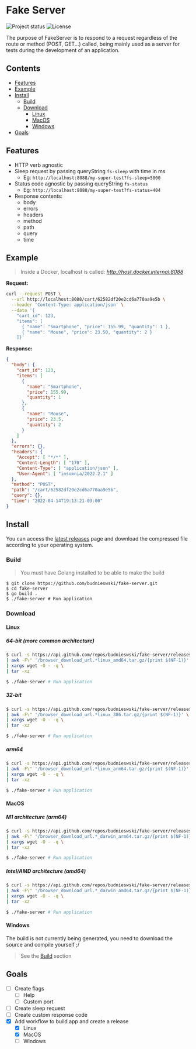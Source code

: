 # Fake Server
![Project status](https://img.shields.io/badge/version-1.0.1-green.svg)
![License](https://img.shields.io/dub/l/vibe-d.svg)

The purpose of FakeServer is to respond to a request regardless of the route or method (POST, GET...) called, being mainly used as a server for tests during the development of an application.

## Contents
- [Features](#features)
- [Example](#example)
- [Install](#install)
    - [Build](#build)
    - [Download](#download)
        - [Linux](#linux)
        - [MacOS](#macos)
        - [Windows](#windows)
- [Goals](#goals)

## Features
- HTTP verb agnostic
- Sleep request by passing queryString `fs-sleep` with time in ms
  - Eg: `http://localhost:8088/my-super-test?fs-sleep=5000`
- Status code agnostic by passing queryString `fs-status`
  - Eg: `http://localhost:8088/my-super-test?fs-status=404`
- Response contents:
  - body
  - errors
  - headers
  - method
  - path
  - query
  - time

## Example
> Inside a Docker, localhost is called: *http://host.docker.internal:8088*

**Request:**
```bash
curl --request POST \
  --url http://localhost:8088/cart/62582df20e2cd6a770aa9e5b \
  --header 'Content-Type: application/json' \
  --data '{
    "cart_id": 123,
    "items": [
      { "name": "Smartphone", "price": 155.99, "quantity": 1 },
      { "name": "Mouse", "price": 23.50, "quantity": 2 }
    ]}'
```

**Response:**
```json
{
  "body": {
    "cart_id": 123,
    "items": [
      {
        "name": "Smartphone",
        "price": 155.99,
        "quantity": 1
      },
      {
        "name": "Mouse",
        "price": 23.5,
        "quantity": 2
      }
    ]
  },
  "errors": {},
  "headers": {
    "Accept": [ "*/*" ],
    "Content-Length": [ "170" ],
    "Content-Type": [ "application/json" ],
    "User-Agent": [ "insomnia/2022.2.1" ]
  },
  "method": "POST",
  "path": "/cart/62582df20e2cd6a770aa9e5b",
  "query": {},
  "time": "2022-04-14T19:13:21-03:00"
}
```

## Install
You can access the [latest releases](https://github.com/budnieswski/fake-server/releases/latest) page and download the compressed file according to your operating system.

### Build
> You must have Golang installed to be able to make the build
```shell
$ git clone https://github.com/budnieswski/fake-server.git
$ cd fake-server
$ go build .
$ ./fake-server # Run application
```

### Download
#### Linux
##### 64-bit (more common architecture)
```bash
$ curl -s https://api.github.com/repos/budnieswski/fake-server/releases/latest \
| awk -F\" '/browser_download_url.*linux_amd64.tar.gz/{print $(NF-1)}' \
| xargs wget -O - -q \
| tar -xz

$ ./fake-server # Run application
```
##### 32-bit
```bash
$ curl -s https://api.github.com/repos/budnieswski/fake-server/releases/latest \
| awk -F\" '/browser_download_url.*linux_386.tar.gz/{print $(NF-1)}' \
| xargs wget -O - -q \
| tar -xz

$ ./fake-server # Run application
```
##### arm64
```bash
$ curl -s https://api.github.com/repos/budnieswski/fake-server/releases/latest \
| awk -F\" '/browser_download_url.*linux_arm64.tar.gz/{print $(NF-1)}' \
| xargs wget -O - -q \
| tar -xz

$ ./fake-server # Run application
```

#### MacOS
##### M1 architecture (arm64)
```bash
$ curl -s https://api.github.com/repos/budnieswski/fake-server/releases/latest \
| awk -F\" '/browser_download_url.*_darwin_arm64.tar.gz/{print $(NF-1)}' \
| xargs wget -O - -q \
| tar -xz

$ ./fake-server # Run application
```
##### Intel/AMD architecture (amd64)
```bash
$ curl -s https://api.github.com/repos/budnieswski/fake-server/releases/latest \
| awk -F\" '/browser_download_url.*_darwin_amd64.tar.gz/{print $(NF-1)}' \
| xargs wget -O - -q \
| tar -xz

$ ./fake-server # Run application
```

#### Windows
The build is not currently being generated, you need to download the source and compile yourself ;/
> See the [Build](#build) section

## Goals
- [ ] Create flags
    - [ ] Help
    - [ ] Custom port
- [ ] Create sleep request
- [ ] Create custom response code
- [X] Add workflow to build app and create a release
    - [X] Linux
    - [X] MacOS
    - [ ] Windows